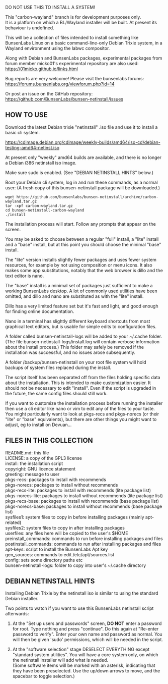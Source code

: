 DO NOT USE THIS TO INSTALL A SYSTEM!

This "carbon-wayland" branch is for development purposes only.\
It is a platform on which a BL/Wayland installer will be built.
At present its behaviour is undefined.


This will be a collection of files intended to install something like
BunsenLabs Linux on a basic command-line-only Debian Trixie system,
in a Wayland environment using the labwc compositor.

Along with Debian and BunsenLabs packages, experimental packages from
forum member micko01's experimental repository are also used:
https://01micko.github.io/links.html

Bug reports are very welcome! Please visit the bunsenlabs forums:
https://forums.bunsenlabs.org/viewforum.php?id=14

Or post an issue on the GitHub repository:
https://github.com/BunsenLabs/bunsen-netinstall/issues


HOW TO USE
----------

Download the latest Debian trixie "netinstall" .iso file
and use it to install a basic cli system.

https://cdimage.debian.org/cdimage/weekly-builds/amd64/iso-cd/debian-testing-amd64-netinst.iso

At present only "weekly" amd64 builds are available,
and there is no longer a Debian i386 netinstall iso image.

Make sure sudo is enabled. (See "DEBIAN NETINSTALL HINTS" below.)

Boot your Debian cli system, log in and run these commands, as a normal user:
(A fresh copy of this bunsen-netinstall package will be downloaded.)

    wget https://github.com/bunsenlabs/bunsen-netinstall/archive/carbon-wayland.tar.gz
    tar -xpf carbon-wayland.tar.gz
    cd bunsen-netinstall-carbon-wayland
    ./install

The installation process will start.
Follow any prompts that appear on the screen.

You may be asked to choose between a regular "full" install, a "lite" install
and a "base" install, but at this point you should choose the minimal "base" install.

The "lite" version installs slightly fewer packages and uses fewer system resources,
for example by not using composition or menu icons.
It also makes some app substitutions, notably that the web browser is dillo and
the text editor is nano.

The "base" install is a minimal set of packages just sufficient to make
a working BunsenLabs desktop. A lot of commonly used utilities have been omitted,
and dillo and nano are substituted as with the "lite" install.

Dillo has a very limited feature set but it's fast and light, and
good enough for finding online documentation.

Nano in a terminal has slightly different keyboard shortcuts from most graphical
text editors, but is usable for simple edits to configuration files.

A folder called bunsen-netinstall-logs will be added to your ~/.cache folder.
(The file bunsen-netinstall-logs/install.log will contain verbose information
about the install process.)
This folder may safely be removed if the installation was successful, and no
issues arose subsequently.

A folder /backup/bunsen-netinstall on your root file system will hold backups
of system files replaced during the install.

The script itself has been separated off from the files holding specific data
about the installation. This is intended to make customization easier. It
should not be necessary to edit "install". Even if the script is upgraded in
the future, the same config files should still work.

If you want to customize the installation process before running the installer
then use a cli editor like nano or vim to edit any of the files to your taste.
You might particularly want to look at pkgs-recs and pkgs-norecs
(or their "lite" or "base" equivalents), but there are other things
you might want to adjust, eg to install on Devuan...

FILES IN THIS COLLECTION
------------------------

README.md: this file\
LICENSE: a copy of the GPL3 license\
install: the installation script\
copyright: GNU licence statement\
greeting: message to user\
pkgs-recs: packages to install with recommends\
pkgs-norecs: packages to install without recommends\
pkgs-recs-lite: packages to install with recommends (lite package list)\
pkgs-norecs-lite: packages to install without recommends (lite package list)\
pkgs-recs-base: packages to install with recommends (base package list)\
pkgs-norecs-base: packages to install without recommends (base package list)\
sysfiles1: system files to copy in before installing packages (mainly apt-related)\
sysfiles2: system files to copy in after installing packages\
userfiles: any files here will be copied to the user's $HOME\
preinstall_commands: commands to run before installing packages and files\
postinstall_commands: commands to run after installing packages and files\
apt-keys: script to install the BunsenLabs Apt key\
gen_sources: commands to edit /etc/apt/sources.list\
config: sets some directory paths etc\
bunsen-netinstall-logs: folder to copy into user's ~/.cache directory

DEBIAN NETINSTALL HINTS
-----------------------

Installing Debian Trixie by the netinstall iso is similar to using the standard
Debian installer.

Two points to watch if you want to use this BunsenLabs netinstall script afterwards:

1) At the "Set up users and passwords" screen, **DO NOT** enter a password for root.
Type nothing and press "continue".
Do this again at "Re-enter password to verify".
Enter your own name and password as normal.
You will then be given 'sudo' permissions, which will be needed in the script.

2) At the "software selection" stage DESELECT EVERYTHING except "standard
system utilities".
You will have a core system only, on which the netinstall installer will add
what is needed.\
(Some software items will be marked with an asterisk, indicating that they have
been preselected. Use the up/down arrows to move, and the spacebar to toggle
selection.)
